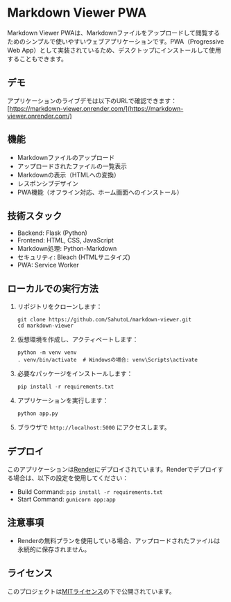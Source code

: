 # Markdown Viewer PWA

Markdown Viewer PWAは、Markdownファイルをアップロードして閲覧するためのシンプルで使いやすいウェブアプリケーションです。PWA（Progressive Web App）として実装されているため、デスクトップにインストールして使用することもできます。

## デモ

アプリケーションのライブデモは以下のURLで確認できます：
[https://markdown-viewer.onrender.com/](https://markdown-viewer.onrender.com/)

## 機能

- Markdownファイルのアップロード
- アップロードされたファイルの一覧表示
- Markdownの表示（HTMLへの変換）
- レスポンシブデザイン
- PWA機能（オフライン対応、ホーム画面へのインストール）

## 技術スタック

- Backend: Flask (Python)
- Frontend: HTML, CSS, JavaScript
- Markdown処理: Python-Markdown
- セキュリティ: Bleach (HTMLサニタイズ)
- PWA: Service Worker

## ローカルでの実行方法

1. リポジトリをクローンします：
   ```
   git clone https://github.com/SahutoL/markdown-viewer.git
   cd markdown-viewer
   ```

2. 仮想環境を作成し、アクティベートします：
   ```
   python -m venv venv
   . venv/bin/activate  # Windowsの場合: venv\Scripts\activate
   ```

3. 必要なパッケージをインストールします：
   ```
   pip install -r requirements.txt
   ```

4. アプリケーションを実行します：
   ```
   python app.py
   ```

5. ブラウザで `http://localhost:5000` にアクセスします。

## デプロイ

このアプリケーションは[Render](https://render.com/)にデプロイされています。Renderでデプロイする場合は、以下の設定を使用してください：

- Build Command: `pip install -r requirements.txt`
- Start Command: `gunicorn app:app`

## 注意事項

- Renderの無料プランを使用している場合、アップロードされたファイルは永続的に保存されません。

## ライセンス

このプロジェクトは[MITライセンス](LICENSE)の下で公開されています。
